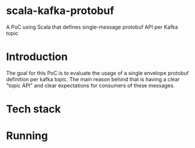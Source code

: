 # scala-kafka-protobuf
A PoC using Scala that defines single-message protobuf API per Kafka topic

# Introduction

The goal for this PoC is to evaluate the usage of a single envelope protobuf definition per kafka topic. The main reason behind that is having a clear "topic API" and clear expectations for consumers of these messages. 

# Tech stack

# Running 

